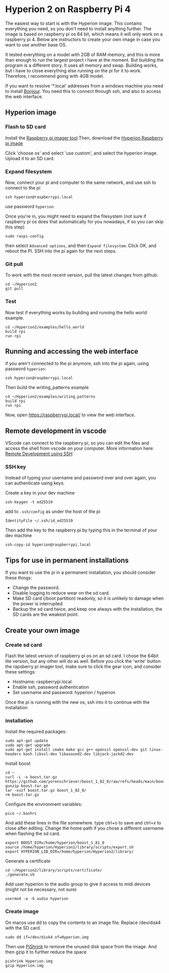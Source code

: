 # Hyperion 2 on Raspberry Pi 4

The easiest way to start is with the Hyperion image. This contains everything you need, so you don't need to install anything further. The image is based on raspberry pi os 64 bit, which means it will only work on a raspberry pi 4. Below are instructors to create your own image in case you want to use another base OS. 

It tested everything on a model with 2GB of RAM memory, and this is more than enough to run the largest project i have at the moment. But building the program is a different story. It uses all memory and swap. Building works, but i have to close everything else running on the pi for it to work. Therefore, i recommend going with 4GB model. 

If you want to resolve '*.local' addresses from a windows machine you need to install [Bonjour](https://support.apple.com/kb/DL999?locale=en_GB). You need this to connect through ssh, and also to access the web interface.

## Hyperion image

### Flash to SD card 
Install the [Raspberry pi imager tool](https://www.raspberrypi.com/software/)
Then, download the [Hyperion Raspberry pi image](https://drive.google.com/file/d/1CDTD0Jk2qYgchQpw8rUEoqbvZOGzG-S5/view?usp=sharing)

Click 'choose os' and select 'use custom', and select the hyperion image. Upload it to an SD card.

### Expand filesystem
Now, connect your pi and computer to the same network, and use ssh to connect to the pi
```
ssh hyperion@raspberrypi.local
```
use password `hyperion`.

Once you're in, you might need to expand the filesystem (not sure if raspberry pi os does that automatically for you nowadays, if so you can skip this step)
```
sudo raspi-config
```
then select `Advanced options`, and then `Expand filesystem`. Click OK, and reboot the PI. 
SSH into the pi again for the next steps.

### Git pull
To work with the most recent version, pull the latest changes from github:
```
cd ~/Hyperion2
git pull
```

### Test 
Now test if everything works by building and running the hello world example. 
```
cd ~/Hyperion2/examples/hello_world
build rpi
run rpi
```

## Running and accessing the web interface
if you aren't connected to the pi anymore, ssh into the pi again, using password `hyperion`:
```
ssh hyperion@raspberrypi.local
```

Then build the writing_patterns example
```
cd ~/Hyperion2/examples/writing_patterns
build rpi
run rpi
```

Now, open https://raspberrypi.local/ to view the web interface.

## Remote development in vscode
VScode can connect to the raspberry pi, so you can edit the files and access the shell from vscode on your computer.
More information here: [Remote Development using SSH](https://code.visualstudio.com/docs/remote/ssh)

### SSH key
Instead of typing your username and password over and over again, you can authenticate using keys.

Create a key in your dev machine
```
ssh-keygen -t ed25519
```

add to `.ssh/config` as under the host of the pi
```
IdentityFile ~/.ssh/id_ed25519
```

Then add the key to the raspberry pi by typing this in the terminal of your dev machine
```
ssh-copy-id hyperion@raspberrypi.local
```

## Tips for use in permanent installations
If you want to use the pi in a permanent installation, you should consider these things:
- Change the password.
- Disable logging to reduce wear on the sd card.
- Make SD card (/boot partition) readonly, so it is unlikely to damage when the power is interrupted 
- Backup the sd card twice, and keep one always with the installation, the SD cards are the weakest point.

## Create your own image

### Create sd card

Flash the latest version of raspberry pi os on an sd card. I chose the 64bit lite version, but any other will do as well. 
Before you click the 'write' button the rapsberry pi imager tool, make sure to click the gear icon, and consider these settings:
- Hostname: raspberrypi.local
- Enable ssh, password authentication
- Set username and password: hyperion / hyperion

Once the pi is running with the new os, ssh into it to continue with the installation

### installation
Install the required packages:
```
sudo apt-get update
sudo apt-get upgrade
sudo apt-get install cmake make gcc g++ openssl openssl-dev git linux-headers bash libssl-dev libasound2-dev libjack-jackd2-dev
```

Install boost
```
cd ~
curl -L -o boost.tar.gz https://github.com/yorenschriever/boost_1_82_0/raw/refs/heads/main/boost_1_82_0.tar.gz 
gunzip boost.tar.gz 
tar -xvzf boost.tar.gz boost_1_82_0/
rm boost.tar.gz
```

Configure the environment variables:
```
pico ~/.bashrc
```
And add these lines in the file somewhere. type ctrl+o to save and ctrl+x to close after editing. Change the home path if you chose a different username when flashing the sd card.
```
export BOOST_DIR=/home/hyperion/boost_1_81_0
source /home/hyperion/Hyperion2/library/scripts/export.sh
export HYPERION_LIB_DIR=/home/hyperion/Hyperion2/library/
```

Generate a certificate
```
cd ~/Hyperion2/library/scripts/certificate/
./generate.sh
```

Add user hyperion to the audio group to give it access to midi devices (might not be necessary, not sure)
```
usermod -a -G audio hyperion
```

### Create image
On macos use dd to copy the contents to an image file. Replace /dev/disk4 with the SD card. 
```
sudo dd if=/dev/disk4 of=Hyperion.img 
```
Then use [PiShrink](https://github.com/lisanet/PiShrink-macOS) to remove the unused disk space from the image. And then gzip it to further reduce the space
```
pishrink Hyperion.img
gzip Hyperion.img
```
